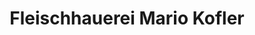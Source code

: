---
title: "Fleischhauerei Mario Kofler"
url: /st-michael-in-der-obersteiermark/fleischhauerei-mario-kofler/
shop: Metzgerei
---
